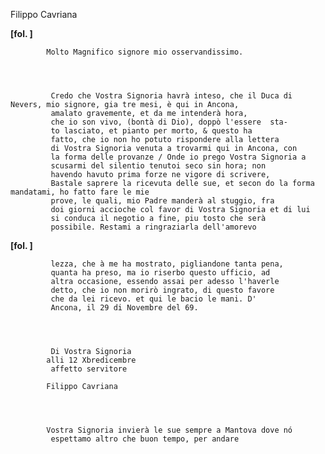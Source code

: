 Filippo Cavriana





        
        
        
**[fol. ]**


        
            

            Molto Magnifico signore mio osservandissimo.
        


        
             Credo che Vostra Signoria havrà inteso, che il Duca di Nevers, mio signore, gia tre mesi, è qui in Ancona,
             amalato gravemente, et da me intenderà hora,
             che io son vivo, (bontà di Dio), doppò l'essere  sta-
             to lasciato, et pianto per morto, & questo ha
             fatto, che io non ho potuto rispondere alla lettera
             di Vostra Signoria venuta a trovarmi qui in Ancona, con
             la forma delle provanze / Onde io prego Vostra Signoria a
             scusarmi del silentio tenutoi seco sin hora; non
             havendo havuto prima forze ne vigore di scrivere,
             Bastale saprere la ricevuta delle sue, et secon do la forma mandatami, ho fatto fare le mie
             prove, le quali, mio Padre manderà al stuggio, fra
             doi giorni accioche col favor di Vostra Signoria et di lui
             si conduca il negotio a fine, piu tosto che serà
             possibile. Restami a ringraziarla dell'amorevo
        


            
**[fol. ]**


        
             lezza, che à me ha mostrato, pigliandone tanta pena,
             quanta ha preso, ma io riserbo questo ufficio, ad
             altra occasione, essendo assai per adesso l'haverle
             detto, che io non morirò ingrato, di questo favore
             che da lei ricevo. et qui le bacio le mani. D'
             Ancona, il 29 di Novembre del 69.
        


            
             Di Vostra Signoria
            alli 12 Xbredicembre
             affetto servitore
             
            Filippo Cavriana
        


        
            Vostra Signoria invierà le sue sempre a Mantova dove nó
             espettamo altro che buon tempo, per andare


        
        
        
    